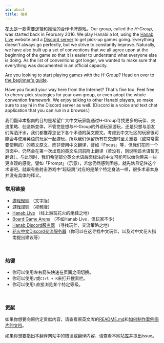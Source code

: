 ```yaml
---
id: about
title: 相关
---
```


[花火](https://boardgamegeek.com/boardgame/98778/hanabi)是一款需要逻辑和推理的合作卡牌游戏。Our group, called the *H-Group*, was started back in February 2016. We play Hanabi a lot, using the [Hanab Live](https://hanab.live) website and a [Discord server](https://discord.gg/FADvkJp) to get pick-up games going. Everything doesn't always go perfectly, but we strive to constantly improve. Naturally, we have also built up a set of conventions that we all agree upon at the beginning of the game so that it is easier to understand what everyone else is doing. As the list of conventions got longer, we wanted to make sure that everything was documented in an official capacity.

Are you looking to start playing games with the *H-Group*? Head on over to [the beginner's guide](/docs/beginner).

Have you found your way here from the Internet? That's fine too. Feel free to cherry-pick strategies for your own group, or even adopt the whole convention framework. We enjoy talking to other Hanabi players, so make sure to say hi in the Discord server as well. (Discord is a voice and text chat application that you can run in a browser.)

我们翻译本指南的目的是希望广大中文玩家能通过H-Group寻找更多的玩伴、交流策略、创造新变体，不管您是想与H-Group的外语玩家游玩，还是只想与朋友们挥洒汗水，我们都推荐您记下各个术语的英文原文。考虑到中文社区的玩家很可能会与使用英语的玩家一起游玩，所以我们保留所有在交流时至关重要（或常常需要使用的）的英文原文，而非使用中文翻译，譬如「Focus」等，但我们在同一个页面中，仍然会在第一次出现的英文名词前附上翻译（若没有，则说明该术语暂无翻译）。与此同时，我们希望部分英文术语后面标注的中文可能可以给你带来一些更直观的感觉，譬如「Prompt」（示意），若您仍然感到困惑，就先姑且记住这个术语吧。就跟有些射击游戏中“超级跳”对应的是某个特定身法一样，很多术语本身并没有具体的释义。
<br />

### 常用链接

- [游戏规则](https://github.com/Zamiell/hanabi-live/blob/master/docs/RULES.md) （文字版）
- [游戏规则](https://www.youtube.com/watch?v=VrFCekQb4nY) （视频版）
- [Hanab Live](https://hanab.live) （线上游玩花火的绝佳之地）
- [Board Game Arena](http://boardgamearena.com) （不如Hanab Live，但玩家不少）
- [Hanab Discord服务器](https://discord.gg/FADvkJp) （寻找玩伴，交流策略之地）
- [花火中文Discord交流服务器](https://discord.gg/rxFSaUhyrv)（你可以在这寻找中文玩伴，以及对中文花火指南提出建议等）

<br />

### 热键

- 你可以使用左右箭头快速在页面之间切换。
- 你可以使用`/`或`Ctrl + K`来打开搜索栏。
- 你可以使用`l`直接浏览某个特定等级。

<br />

### 贡献

如果你想要向原约定贡献内容，请查看原英文库的[README.md](https://github.com/hanabi/hanabi.github.io/blob/main/README.md)和[如何制作案例图片的文档](image-format.md)。

如果你想要指出本翻译网站中的错误或翻译内容，请查看本网站[库](https://github.com/jk15162428/hanabi_cn)并提出issue。
